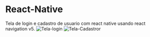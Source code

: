 # React-Native
Tela de login e cadastro de usuario com react native usando react navigation v5.
![Tela-login](https://user-images.githubusercontent.com/63432537/88991014-e6202000-d2b5-11ea-924a-3d91cad6d479.png)
![Tela-Cadastror](https://user-images.githubusercontent.com/63432537/88991023-e8827a00-d2b5-11ea-88b1-a7c843b4c886.png)
